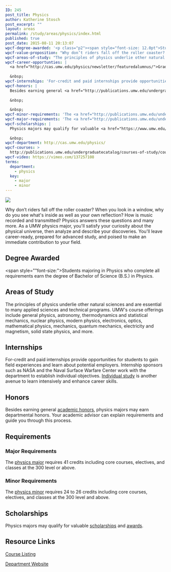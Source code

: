 ```yaml
---
ID: 245
post_title: Physics
author: Katherine Stosch
post_excerpt: ""
layout: areas
permalink: /study/areas/physics/index.html
published: true
post_date: 2015-08-11 20:13:07
wpcf-degree-awarded: '<p class="p2"><span style="font-size: 12.0pt">Students majoring in Physics who complete all requirements earn the degree of Bachelor of Science (B.S.) in Physics.</span></p>'
wpcf-value-proposition: "Why don’t riders fall off the roller coaster? When you look in a window, why do you see what's inside as well as your own reflection? How is music recorded and transmitted? Physics answers these questions and many more. As a UMW physics major, you'll satisfy your curiosity about the physical universe, then analyze and describe your discoveries. You'll leave career-ready, prepared for advanced study, and poised to make an immediate contribution to your field."
wpcf-areas-of-study: "The principles of physics underlie other natural sciences and are essential to many applied sciences and technical programs. UMW's course offerings include general physics, astronomy, thermodynamics and statistical mechanics, nuclear physics, modern physics, electronics, optics, mathematical physics, mechanics, quantum mechanics, electricity and magnetism, solid state physics, and more."
wpcf-career-opportunties: |
  <a href="http://cas.umw.edu/physics/newsletter/featuredalumnus/">Graduates in physics</a> establish careers as researchers, educators, and engineers in such fields as acoustics, astronomy, astrophysics, atomic physics, biophysics, chemical physics, fluid dynamics, geophysics, low-temperature physics, medical physics, materials science, nuclear physics, optics, particle physics, plasma physics, solid state physics, spectroscopy, and vacuum physics.
  
  &nbsp;
wpcf-internships: 'For-credit and paid internships provide opportunities for students to gain field experiences and learn about potential employers. Internship sponsors such as NASA and the Naval Surface Warfare Center work with the department to establish individual objectives. <a href="http://cas.umw.edu/physics/individual-study/">Individual study</a> is another avenue to learn intensively and enhance career skills.'
wpcf-honors: |
  Besides earning general <a href="http://publications.umw.edu/undergraduatecatalog/academic_policies/honors/">academic honors</a>, physics majors may earn departmental honors. Your academic advisor can explain requirements and guide you through this process.
  
  &nbsp;
  
  &nbsp;
wpcf-minor-requirements: 'The <a href="http://publications.umw.edu/undergraduatecatalog/courses-of-study/minors/phys/">physics minor</a> requires 24 to 26 credits including core courses, electives, and classes at the 300 level and above.'
wpcf-major-requirements: 'The <a href="http://publications.umw.edu/undergraduatecatalog/courses-of-study/majors/physics-major/">physics major</a> requires 41 credits including core courses, electives, and classes at the 300 level or above.'
wpcf-scholarships: |
  Physics majors may qualify for valuable <a href="https://www.umw.edu/financialaid/types/scholarship-opportunities/">scholarships</a> and <a href="http://cas.umw.edu/physics/newsletter/awards/">awards</a>.
  
  &nbsp;
wpcf-department: http://cas.umw.edu/physics/
wpcf-courses: >
  http://publications.umw.edu/undergraduatecatalog/courses-of-study/course-descriptions/phys/
wpcf-video: https://vimeo.com/137257108
terms:
  department:
    - physics
  key:
    - major
    - minor
---
```


<!-- Types Custom Fields: -->

<!-- video -->
[![](https://i.vimeocdn.com/video/532086770_960.jpg)](https://vimeo.com/137257108)
<!-- End video -->

<!-- value-proposition -->
Why don’t riders fall off the roller coaster? When you look in a window, why do you see what\'s inside as well as your own reflection? How is music recorded and transmitted? Physics answers these questions and many more. As a UMW physics major, you\'ll satisfy your curiosity about the physical universe, then analyze and describe your discoveries. You\'ll leave career-ready, prepared for advanced study, and poised to make an immediate contribution to your field.
<!-- End value-proposition -->

<!-- degree-awarded -->
## Degree Awarded
<span style=""font-size:">Students majoring in Physics who complete all requirements earn the degree of Bachelor of Science (B.S.) in Physics.</span>
<!-- End degree-awarded -->
<!-- areas-of-study -->
## Areas of Study
The principles of physics underlie other natural sciences and are essential to many applied sciences and technical programs. UMW\'s course offerings include general physics, astronomy, thermodynamics and statistical mechanics, nuclear physics, modern physics, electronics, optics, mathematical physics, mechanics, quantum mechanics, electricity and magnetism, solid state physics, and more.
<!-- End areas-of-study -->

<!-- internships -->
## Internships
For-credit and paid internships provide opportunities for students to gain field experiences and learn about potential employers. Internship sponsors such as NASA and the Naval Surface Warfare Center work with the department to establish individual objectives. [Individual study]("http://cas.umw.edu/physics/individual-study/") is another avenue to learn intensively and enhance career skills.
<!-- End internships -->

<!-- honors -->
## Honors
Besides earning general [academic honors]("http://publications.umw.edu/undergraduatecatalog/academic_policies/honors/"), physics majors may earn departmental honors. Your academic advisor can explain requirements and guide you through this process.
<!-- End honors -->

<!-- requirements -->
## Requirements

<!-- major-requirements -->
### Major Requirements
The [physics major]("http://publications.umw.edu/undergraduatecatalog/courses-of-study/majors/physics-major/") requires 41 credits including core courses, electives, and classes at the 300 level or above.
<!-- End major-requirements -->

<!-- minor-requirements -->
### Minor Requirements
The [physics minor]("http://publications.umw.edu/undergraduatecatalog/courses-of-study/minors/phys/") requires 24 to 26 credits including core courses, electives, and classes at the 300 level and above.
<!-- End minor-requirements -->

<!-- End requirements -->

<!-- scholarships -->
## Scholarships
Physics majors may qualify for valuable [scholarships]("https://www.umw.edu/financialaid/types/scholarship-opportunities/") and [awards]("http://cas.umw.edu/physics/newsletter/awards/").
<!-- End scholarships -->

<!-- resource-links -->
## Resource Links

<!-- courses -->
[Course Listing](http://publications.umw.edu/undergraduatecatalog/courses-of-study/course-descriptions/phys/)

<!-- End courses -->


<!-- department -->
[Department Website](http://cas.umw.edu/physics/)

<!-- End department -->

<!-- End resource-links -->

<!-- End Types Custom Fields -->